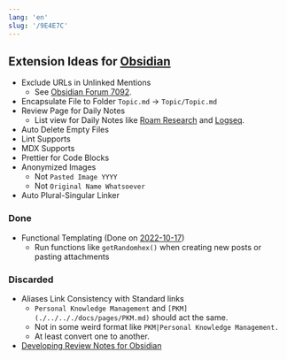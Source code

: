 ```yaml
---
lang: 'en'
slug: '/9E4E7C'
---
```


## Extension Ideas for [Obsidian](./../.././docs/pages/Obsidian.md)

- Exclude URLs in Unlinked Mentions
  - See [Obsidian Forum 7092](https://forum.obsidian.md/t/exclude-backlink-mentions-in-link-markup-from-suggested-backlinks/7092).
- Encapsulate File to Folder `Topic.md` → `Topic/Topic.md`
- Review Page for Daily Notes
  - List view for Daily Notes like [Roam Research](./../.././docs/pages/Roam%20Research.md) and [Logseq](./../.././docs/pages/Logseq.md).
- Auto Delete Empty Files
- Lint Supports
- MDX Supports
- Prettier for Code Blocks
- Anonymized Images
  - Not `Pasted Image YYYY`
  - Not `Original Name Whatsoever`
- Auto Plural-Singular Linker

### Done

- Functional Templating (Done on [2022-10-17](./../.././docs/journals/2022-10-17.md))
  - Run functions like `getRandomhex()` when creating new posts or pasting attachments

### Discarded

- Aliases Link Consistency with Standard links
  - `Personal Knowledge Management` and `[PKM](./../.././docs/pages/PKM.md)` should act the same.
  - Not in some weird format like `PKM|Personal Knowledge Management.`
  - At least convert one to another.
- [Developing Review Notes for Obsidian](./../.././docs/pages/Developing%20Review%20Notes%20for%20Obsidian.md)

<head>
  <html lang="en-US"/>
</head>
